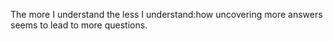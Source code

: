 The more I understand the less I understand:how uncovering more answers seems to lead to more questions.
